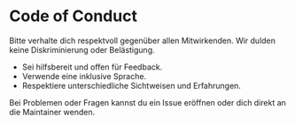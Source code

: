 # Code of Conduct

Bitte verhalte dich respektvoll gegenüber allen Mitwirkenden. Wir dulden keine Diskriminierung oder Belästigung.

* Sei hilfsbereit und offen für Feedback.
* Verwende eine inklusive Sprache.
* Respektiere unterschiedliche Sichtweisen und Erfahrungen.

Bei Problemen oder Fragen kannst du ein Issue eröffnen oder dich direkt an die Maintainer wenden.

